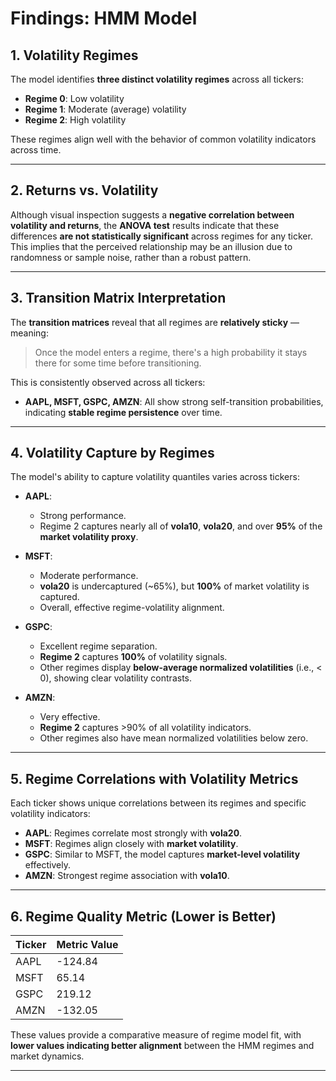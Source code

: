 # Findings: HMM Model

## 1. Volatility Regimes

The model identifies **three distinct volatility regimes** across all tickers:

- **Regime 0**: Low volatility  
- **Regime 1**: Moderate (average) volatility  
- **Regime 2**: High volatility  

These regimes align well with the behavior of common volatility indicators across time.

---

## 2. Returns vs. Volatility

Although visual inspection suggests a **negative correlation between volatility and returns**, the **ANOVA test** results indicate that these differences **are not statistically significant** across regimes for any ticker. This implies that the perceived relationship may be an illusion due to randomness or sample noise, rather than a robust pattern.

---

## 3. Transition Matrix Interpretation

The **transition matrices** reveal that all regimes are **relatively sticky** — meaning:

> Once the model enters a regime, there's a high probability it stays there for some time before transitioning.  

This is consistently observed across all tickers:

- **AAPL, MSFT, GSPC, AMZN**: All show strong self-transition probabilities, indicating **stable regime persistence** over time.

---

## 4. Volatility Capture by Regimes

The model's ability to capture volatility quantiles varies across tickers:

- **AAPL**:  
  - Strong performance.  
  - Regime 2 captures nearly all of **vola10**, **vola20**, and over **95%** of the **market volatility proxy**.

- **MSFT**:  
  - Moderate performance.  
  - **vola20** is undercaptured (~65%), but **100%** of market volatility is captured.  
  - Overall, effective regime-volatility alignment.

- **GSPC**:  
  - Excellent regime separation.  
  - **Regime 2** captures **100%** of volatility signals.  
  - Other regimes display **below-average normalized volatilities** (i.e., < 0), showing clear volatility contrasts.

- **AMZN**:  
  - Very effective.  
  - **Regime 2** captures >90% of all volatility indicators.  
  - Other regimes also have mean normalized volatilities below zero.

---

## 5. Regime Correlations with Volatility Metrics

Each ticker shows unique correlations between its regimes and specific volatility indicators:

- **AAPL**: Regimes correlate most strongly with **vola20**.
- **MSFT**: Regimes align closely with **market volatility**.
- **GSPC**: Similar to MSFT, the model captures **market-level volatility** effectively.
- **AMZN**: Strongest regime association with **vola10**.

---

## 6. Regime Quality Metric (Lower is Better)

| Ticker | Metric Value |
|--------|--------------|
| AAPL   | -124.84      |
| MSFT   | 65.14        |
| GSPC   | 219.12       |
| AMZN   | -132.05      |

These values provide a comparative measure of regime model fit, with **lower values indicating better alignment** between the HMM regimes and market dynamics.

---
